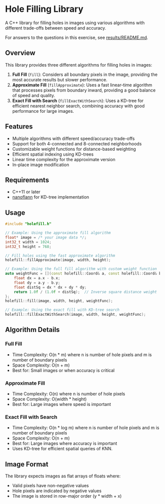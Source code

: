 # Hole Filling Library

A C++ library for filling holes in images using various algorithms with different trade-offs between speed and accuracy.

For answers to the questions in this exercise, see [results/README.md](results/README.md).

## Overview

This library provides three different algorithms for filling holes in images:

1. **Full Fill** (`fill`): Considers all boundary pixels in the image, providing the most accurate results but slower performance.
2. **Approximate Fill** (`fillApproximate`): Uses a fast linear-time algorithm that processes pixels from boundary inward, providing a good balance of speed and quality.
3. **Exact Fill with Search** (`fillExactWithSearch`): Uses a KD-tree for efficient nearest neighbor search, combining accuracy with good performance for large images.

## Features

- Multiple algorithms with different speed/accuracy trade-offs
- Support for both 4-connected and 8-connected neighborhoods
- Customizable weight functions for distance-based weighting
- Efficient spatial indexing using KD-trees
- Linear time complexity for the approximate version
- In-place image modification

## Requirements

- C++11 or later
- [nanoflann](https://github.com/jlblancoc/nanoflann) for KD-tree implementation

## Usage

```cpp
#include "holefill.h"

// Example: Using the approximate fill algorithm
float* image = /* your image data */;
int32_t width = 1024;
int32_t height = 768;

// Fill holes using the fast approximate algorithm
holefill::fillApproximate(image, width, height);

// Example: Using the full fill algorithm with custom weight function
auto weightFunc = [](const holefill::Coord& a, const holefill::Coord& b) {
    float dx = a.x - b.x;
    float dy = a.y - b.y;
    float distSq = dx * dx + dy * dy;
    return 1.0f / (1.0f + distSq);  // Inverse square distance weight
};
holefill::fill(image, width, height, weightFunc);

// Example: Using the exact fill with KD-tree search
holefill::fillExactWithSearch(image, width, height, weightFunc);
```

## Algorithm Details

### Full Fill
- Time Complexity: O(n * m) where n is number of hole pixels and m is number of boundary pixels
- Space Complexity: O(n + m)
- Best for: Small images or when accuracy is critical

### Approximate Fill
- Time Complexity: O(n) where n is number of hole pixels
- Space Complexity: O(width * height)
- Best for: Large images where speed is important

### Exact Fill with Search
- Time Complexity: O(n * log m) where n is number of hole pixels and m is number of boundary pixels
- Space Complexity: O(n + m)
- Best for: Large images where accuracy is important
- Uses KD-tree for efficient spatial queries of KNN.

## Image Format

The library expects images as flat arrays of floats where:
- Valid pixels have non-negative values
- Hole pixels are indicated by negative values
- The image is stored in row-major order (y * width + x)
